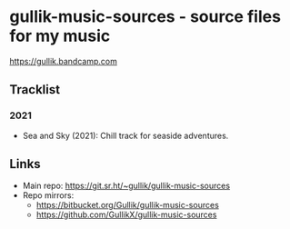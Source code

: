 # gullik-music-sources - source files for my music

https://gullik.bandcamp.com


## Tracklist

### 2021

* Sea and Sky (2021): Chill track for seaside adventures.


## Links

* Main repo: https://git.sr.ht/~gullik/gullik-music-sources
* Repo mirrors:
    * https://bitbucket.org/Gullik/gullik-music-sources
    * https://github.com/GullikX/gullik-music-sources
